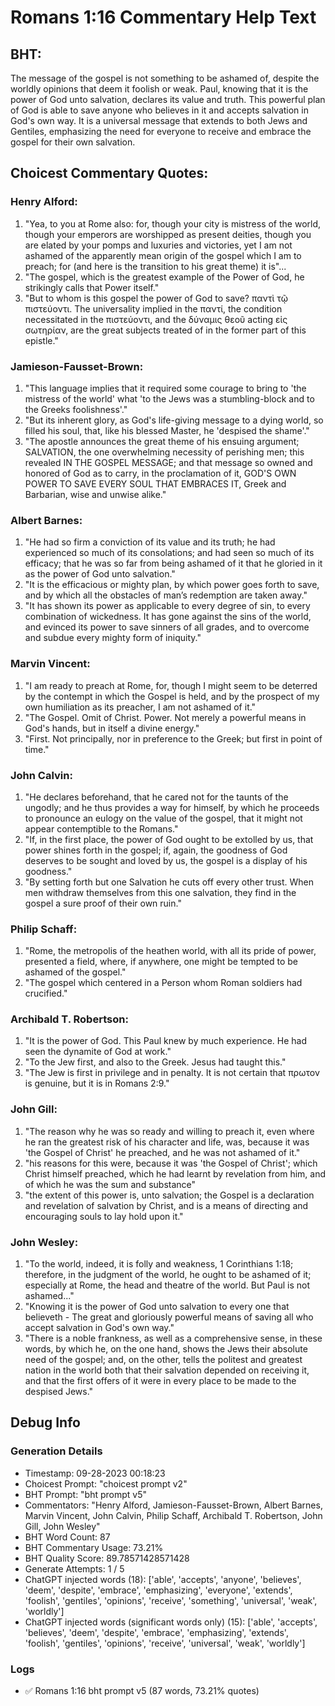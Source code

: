 # Romans 1:16 Commentary Help Text

## BHT:
The message of the gospel is not something to be ashamed of, despite the worldly opinions that deem it foolish or weak. Paul, knowing that it is the power of God unto salvation, declares its value and truth. This powerful plan of God is able to save anyone who believes in it and accepts salvation in God's own way. It is a universal message that extends to both Jews and Gentiles, emphasizing the need for everyone to receive and embrace the gospel for their own salvation.

## Choicest Commentary Quotes:
### Henry Alford:
1. "Yea, to you at Rome also: for, though your city is mistress of the world, though your emperors are worshipped as present deities, though you are elated by your pomps and luxuries and victories, yet I am not ashamed of the apparently mean origin of the gospel which I am to preach; for (and here is the transition to his great theme) it is"...
2. "The gospel, which is the greatest example of the Power of God, he strikingly calls that Power itself."
3. "But to whom is this gospel the power of God to save? παντὶ τῷ πιστεύοντι. The universality implied in the παντί, the condition necessitated in the πιστεύοντι, and the δύναμις θεοῦ acting εἰς σωτηρίαν, are the great subjects treated of in the former part of this epistle."

### Jamieson-Fausset-Brown:
1. "This language implies that it required some courage to bring to 'the mistress of the world' what 'to the Jews was a stumbling-block and to the Greeks foolishness'." 
2. "But its inherent glory, as God's life-giving message to a dying world, so filled his soul, that, like his blessed Master, he 'despised the shame'." 
3. "The apostle announces the great theme of his ensuing argument; SALVATION, the one overwhelming necessity of perishing men; this revealed IN THE GOSPEL MESSAGE; and that message so owned and honored of God as to carry, in the proclamation of it, GOD'S OWN POWER TO SAVE EVERY SOUL THAT EMBRACES IT, Greek and Barbarian, wise and unwise alike."

### Albert Barnes:
1. "He had so firm a conviction of its value and its truth; he had experienced so much of its consolations; and had seen so much of its efficacy; that he was so far from being ashamed of it that he gloried in it as the power of God unto salvation."
2. "It is the efficacious or mighty plan, by which power goes forth to save, and by which all the obstacles of man’s redemption are taken away."
3. "It has shown its power as applicable to every degree of sin, to every combination of wickedness. It has gone against the sins of the world, and evinced its power to save sinners of all grades, and to overcome and subdue every mighty form of iniquity."

### Marvin Vincent:
1. "I am ready to preach at Rome, for, though I might seem to be deterred by the contempt in which the Gospel is held, and by the prospect of my own humiliation as its preacher, I am not ashamed of it."
2. "The Gospel. Omit of Christ. Power. Not merely a powerful means in God's hands, but in itself a divine energy."
3. "First. Not principally, nor in preference to the Greek; but first in point of time."

### John Calvin:
1. "He declares beforehand, that he cared not for the taunts of the ungodly; and he thus provides a way for himself, by which he proceeds to pronounce an eulogy on the value of the gospel, that it might not appear contemptible to the Romans."
2. "If, in the first place, the power of God ought to be extolled by us, that power shines forth in the gospel; if, again, the goodness of God deserves to be sought and loved by us, the gospel is a display of his goodness."
3. "By setting forth but one Salvation he cuts off every other trust. When men withdraw themselves from this one salvation, they find in the gospel a sure proof of their own ruin."

### Philip Schaff:
1. "Rome, the metropolis of the heathen world, with all its pride of power, presented a field, where, if anywhere, one might be tempted to be ashamed of the gospel." 
2. "The gospel which centered in a Person whom Roman soldiers had crucified."

### Archibald T. Robertson:
1. "It is the power of God. This Paul knew by much experience. He had seen the dynamite of God at work." 
2. "To the Jew first, and also to the Greek. Jesus had taught this." 
3. "The Jew is first in privilege and in penalty. It is not certain that πρωτον is genuine, but it is in Romans 2:9."

### John Gill:
1. "The reason why he was so ready and willing to preach it, even where he ran the greatest risk of his character and life, was, because it was 'the Gospel of Christ' he preached, and he was not ashamed of it."
2. "his reasons for this were, because it was 'the Gospel of Christ'; which Christ himself preached, which he had learnt by revelation from him, and of which he was the sum and substance"
3. "the extent of this power is, unto salvation; the Gospel is a declaration and revelation of salvation by Christ, and is a means of directing and encouraging souls to lay hold upon it."

### John Wesley:
1. "To the world, indeed, it is folly and weakness, 1 Corinthians 1:18; therefore, in the judgment of the world, he ought to be ashamed of it; especially at Rome, the head and theatre of the world. But Paul is not ashamed..."
2. "Knowing it is the power of God unto salvation to every one that believeth - The great and gloriously powerful means of saving all who accept salvation in God's own way."
3. "There is a noble frankness, as well as a comprehensive sense, in these words, by which he, on the one hand, shows the Jews their absolute need of the gospel; and, on the other, tells the politest and greatest nation in the world both that their salvation depended on receiving it, and that the first offers of it were in every place to be made to the despised Jews."


## Debug Info
### Generation Details
- Timestamp: 09-28-2023 00:18:23
- Choicest Prompt: "choicest prompt v2"
- BHT Prompt: "bht prompt v5"
- Commentators: "Henry Alford, Jamieson-Fausset-Brown, Albert Barnes, Marvin Vincent, John Calvin, Philip Schaff, Archibald T. Robertson, John Gill, John Wesley"
- BHT Word Count: 87
- BHT Commentary Usage: 73.21%
- BHT Quality Score: 89.78571428571428
- Generate Attempts: 1 / 5
- ChatGPT injected words (18):
	['able', 'accepts', 'anyone', 'believes', 'deem', 'despite', 'embrace', 'emphasizing', 'everyone', 'extends', 'foolish', 'gentiles', 'opinions', 'receive', 'something', 'universal', 'weak', 'worldly']
- ChatGPT injected words (significant words only) (15):
	['able', 'accepts', 'believes', 'deem', 'despite', 'embrace', 'emphasizing', 'extends', 'foolish', 'gentiles', 'opinions', 'receive', 'universal', 'weak', 'worldly']

### Logs
- ✅ Romans 1:16 bht prompt v5 (87 words, 73.21% quotes)